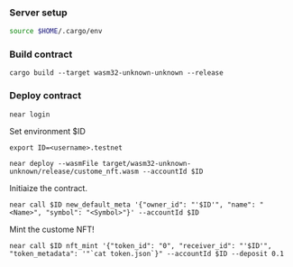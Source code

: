 ### Server setup

```sh
source $HOME/.cargo/env
```

### Build contract

```
cargo build --target wasm32-unknown-unknown --release
```

### Deploy contract

```
near login
```

Set environment $ID

```
export ID=<username>.testnet
```

```
near deploy --wasmFile target/wasm32-unknown-unknown/release/custome_nft.wasm --accountId $ID
```

Initiaize the contract.

```
near call $ID new_default_meta '{"owner_id": "'$ID'", "name": "<Name>", "symbol": "<Symbol>"}' --accountId $ID
```

Mint the custome NFT!

```
near call $ID nft_mint '{"token_id": "0", "receiver_id": "'$ID'", "token_metadata": '"`cat token.json`}" --accountId $ID --deposit 0.1
```